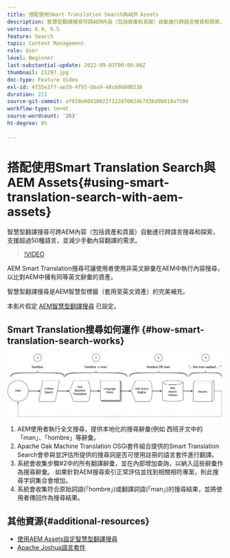 ```yaml
---
title: 搭配使用Smart Translation Search與AEM Assets
description: 智慧型翻譯搜尋可跨AEM內容（包括資產和頁面）自動進行跨語言搜尋和探索，支援超過50種語言，並減少手動內容翻譯的需求。
version: 6.4, 6.5
feature: Search
topic: Content Management
role: User
level: Beginner
last-substantial-update: 2022-09-03T00:00:00Z
thumbnail: 21297.jpg
doc-type: Feature Video
exl-id: 4f35e3f7-ae29-4f93-bba9-48c60b800238
duration: 211
source-git-commit: af928e60410022f12207082467d3bd9b818af59d
workflow-type: tm+mt
source-wordcount: '263'
ht-degree: 0%

---
```


# 搭配使用Smart Translation Search與AEM Assets{#using-smart-translation-search-with-aem-assets}

智慧型翻譯搜尋可跨AEM內容（包括資產和頁面）自動進行跨語言搜尋和探索，支援超過50種語言，並減少手動內容翻譯的需求。

>[!VIDEO](https://video.tv.adobe.com/v/21297?quality=12&learn=on)

AEM Smart Translation搜尋可讓使用者使用非英文辭彙在AEM中執行內容搜尋，以比對AEM中擁有同等英文辭彙的資產。

智慧型翻譯搜尋是AEM智慧型標籤（套用至英文資產）的完美補充。

本影片假定 [AEM智慧型翻譯搜尋](smart-translation-search-technical-video-setup.md) 已設定。

## Smart Translation搜尋如何運作 {#how-smart-translation-search-works}

![智慧型翻譯搜尋流程圖](assets/smart-translation-search-flow.png)

1. AEM使用者執行全文搜尋，提供本地化的搜尋辭彙(例如 西班牙文中的「man」、「hombre」等辭彙。
2. Apache Oak Machine Translation OSGi套件組合提供的Smart Translation Search會參與並評估所提供的搜尋詞是否可使用註冊的語言套件進行翻譯。
3. 系統會收集步驟#2中的所有翻譯辭彙，並在內部增加查詢，以納入這些辭彙作為搜尋辭彙。 如果針對AEM搜尋索引正常評估並找到相關相符專案，則此搜尋字詞集合會增加。
4. 系統會收集符合原始詞語(「hombre」)或翻譯詞語(「man」)的搜尋結果，並將使用者傳回作為搜尋結果。

## 其他資源{#additional-resources}

* [使用AEM Assets設定智慧型翻譯搜尋](smart-translation-search-technical-video-setup.md)
* [Apache Joshua語言套件](https://cwiki.apache.org/confluence/display/JOSHUA/Language+Packs)
